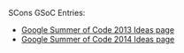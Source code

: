 
SCons GSoC Entries: 

* [Google Summer of Code 2013 Ideas page](GSoC2013Ideas) 
* [Google Summer of Code 2014 Ideas page](GSoC2014Ideas) 